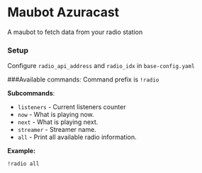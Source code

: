 # Maubot Azuracast
A maubot to fetch data from your radio station

### Setup
Configure `radio_api_address` and `radio_idx` in `base-config.yaml`

###Available commands:
Command prefix is `!radio`

**Subcommands**:
- `listeners` - Current listeners counter
- `now` - What is playing now.
- `next` - What is playing next.
- `streamer` - Streamer name.
- `all` - Print all available radio information.

**Example:**
```
!radio all
```
